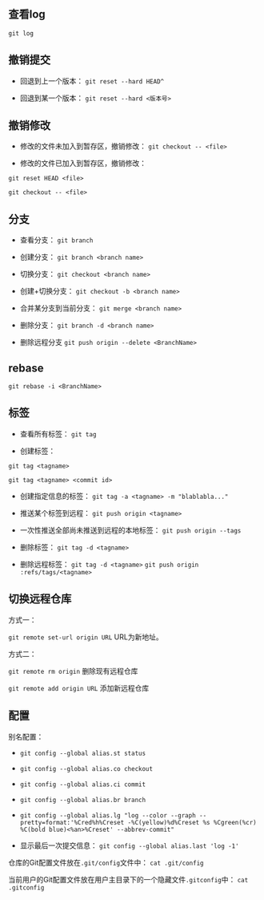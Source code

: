 ## 查看log
`git log`

## 撤销提交
- 回退到上一个版本：
`git reset --hard HEAD^`

- 回退到某一个版本：
`git reset --hard <版本号>`

## 撤销修改
- 修改的文件未加入到暂存区，撤销修改：
`git checkout -- <file>`

- 修改的文件已加入到暂存区，撤销修改：

`git reset HEAD <file>`

`git checkout -- <file>`

## 分支
- 查看分支：
`git branch`

- 创建分支：
`git branch <branch name>`

- 切换分支：
`git checkout <branch name>`

- 创建+切换分支：
`git checkout -b <branch name>`

- 合并某分支到当前分支：
`git merge <branch name>`

- 删除分支：
`git branch -d <branch name>`

- 删除远程分支
`git push origin --delete <BranchName>`

## rebase
`git rebase -i <BranchName>`

## 标签
- 查看所有标签：
`git tag`

- 创建标签：

`git tag <tagname>`

`git tag <tagname> <commit id>`

- 创建指定信息的标签：
`git tag -a <tagname> -m "blablabla..."`

- 推送某个标签到远程：
`git push origin <tagname>`

- 一次性推送全部尚未推送到远程的本地标签：
`git push origin --tags`

- 删除标签：
`git tag -d <tagname>`

- 删除远程标签：
`git tag -d <tagname>`
`git push origin :refs/tags/<tagname>`

## 切换远程仓库
方式一：

`git remote set-url origin URL` URL为新地址。

方式二：

`git remote rm origin` 删除现有远程仓库 

`git remote add origin URL` 添加新远程仓库

## 配置
别名配置：

- `git config --global alias.st status`

- `git config --global alias.co checkout`

- `git config --global alias.ci commit`

- `git config --global alias.br branch`

- `git config --global alias.lg "log --color --graph --pretty=format:'%Cred%h%Creset -%C(yellow)%d%Creset %s %Cgreen(%cr) %C(bold blue)<%an>%Creset' --abbrev-commit"`

- 显示最后一次提交信息：
`git config --global alias.last 'log -1'`

仓库的Git配置文件放在`.git/config`文件中：
`cat .git/config`

当前用户的Git配置文件放在用户主目录下的一个隐藏文件`.gitconfig`中：
`cat .gitconfig`